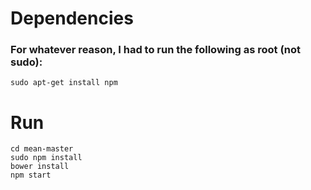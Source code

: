 # Dependencies
### For whatever reason, I had to run the following as root (not sudo):
 ```
 sudo apt-get install npm
 ```

# Run 

  ```
  cd mean-master
  sudo npm install
  bower install
  npm start
  ```
